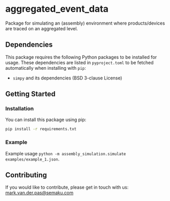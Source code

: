 # aggregated_event_data

Package for simulating an (assembly) environment where products/devices are traced on an aggregated level.


<!-- ## Features -->


<!-- ### Project Structure -->


<!-- ## License -->


## Dependencies

This package requires the following Python packages to be installed for usage. These dependencies are listed in
`pyproject.toml` to be fetched automatically when installing with `pip`:
* `simpy` and its dependencies (BSD 3-clause License)


## Getting Started

### Installation

You can install this package using pip:

```bash
pip install -r requirements.txt
```


### Example

Example usage `python -m assembly_simulation.simulate examples/example_1.json`.


## Contributing

If you would like to contribute, please get in touch with us: mark.van.der.pas@semaku.com


<!-- ### Codestyle and Testing

Our code follows the [PEP 8 -- Style Guide for Python Code](https://www.python.org/dev/peps/pep-0008/).
Additionally, we use [PEP 484 -- Type Hints](https://www.python.org/dev/peps/pep-0484/) throughout the code to enable type checking the code.


### Contribute Code/Patches

TBD -->